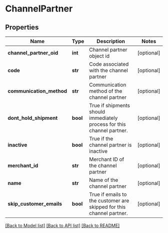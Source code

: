 # ChannelPartner

## Properties
Name | Type | Description | Notes
------------ | ------------- | ------------- | -------------
**channel_partner_oid** | **int** | Channel partner object id | [optional] 
**code** | **str** | Code associated with the channel partner | [optional] 
**communication_method** | **str** | Communication method of the channel partner | [optional] 
**dont_hold_shipment** | **bool** | True if shipments should immediately process for this channel partner. | [optional] 
**inactive** | **bool** | True if the channel partner is inactive | [optional] 
**merchant_id** | **str** | Merchant ID of the channel partner | [optional] 
**name** | **str** | Name of the channel partner | [optional] 
**skip_customer_emails** | **bool** | True if emails to the customer are skipped for this channel partner. | [optional] 

[[Back to Model list]](../README.md#documentation-for-models) [[Back to API list]](../README.md#documentation-for-api-endpoints) [[Back to README]](../README.md)


